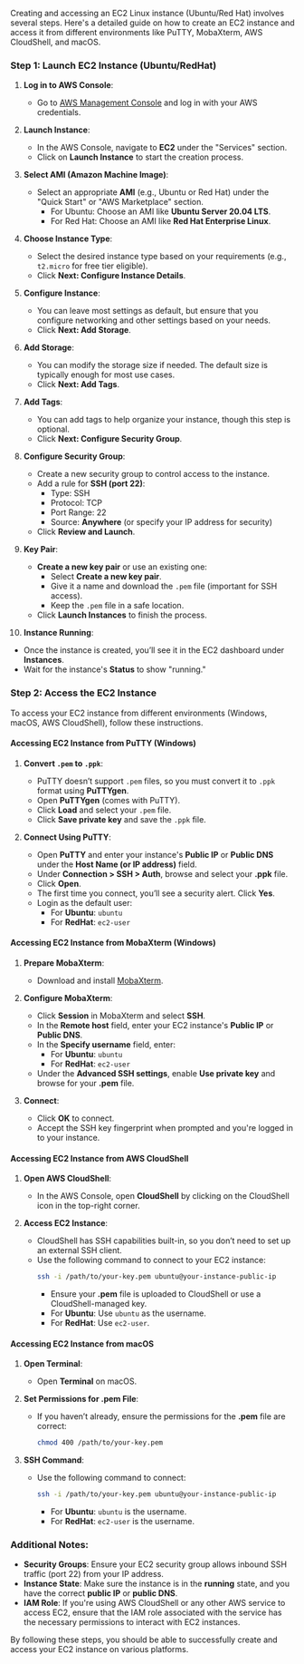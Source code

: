 Creating and accessing an EC2 Linux instance (Ubuntu/Red Hat) involves several steps. Here's a detailed guide on how to create an EC2 instance and access it from different environments like PuTTY, MobaXterm, AWS CloudShell, and macOS.

### Step 1: Launch EC2 Instance (Ubuntu/RedHat)
1. **Log in to AWS Console**:
   - Go to [AWS Management Console](https://aws.amazon.com/console/) and log in with your AWS credentials.

2. **Launch Instance**:
   - In the AWS Console, navigate to **EC2** under the "Services" section.
   - Click on **Launch Instance** to start the creation process.

3. **Select AMI (Amazon Machine Image)**:
   - Select an appropriate **AMI** (e.g., Ubuntu or Red Hat) under the "Quick Start" or "AWS Marketplace" section.
     - For Ubuntu: Choose an AMI like **Ubuntu Server 20.04 LTS**.
     - For Red Hat: Choose an AMI like **Red Hat Enterprise Linux**.

4. **Choose Instance Type**:
   - Select the desired instance type based on your requirements (e.g., `t2.micro` for free tier eligible).
   - Click **Next: Configure Instance Details**.

5. **Configure Instance**:
   - You can leave most settings as default, but ensure that you configure networking and other settings based on your needs.
   - Click **Next: Add Storage**.

6. **Add Storage**:
   - You can modify the storage size if needed. The default size is typically enough for most use cases.
   - Click **Next: Add Tags**.

7. **Add Tags**:
   - You can add tags to help organize your instance, though this step is optional.
   - Click **Next: Configure Security Group**.

8. **Configure Security Group**:
   - Create a new security group to control access to the instance.
   - Add a rule for **SSH (port 22)**:
     - Type: SSH
     - Protocol: TCP
     - Port Range: 22
     - Source: **Anywhere** (or specify your IP address for security)
   - Click **Review and Launch**.

9. **Key Pair**:
   - **Create a new key pair** or use an existing one:
     - Select **Create a new key pair**.
     - Give it a name and download the `.pem` file (important for SSH access).
     - Keep the `.pem` file in a safe location.
   - Click **Launch Instances** to finish the process.

10. **Instance Running**:
   - Once the instance is created, you’ll see it in the EC2 dashboard under **Instances**.
   - Wait for the instance's **Status** to show "running."

### Step 2: Access the EC2 Instance
To access your EC2 instance from different environments (Windows, macOS, AWS CloudShell), follow these instructions.

#### Accessing EC2 Instance from **PuTTY (Windows)**
1. **Convert `.pem` to `.ppk`**:
   - PuTTY doesn’t support `.pem` files, so you must convert it to `.ppk` format using **PuTTYgen**.
   - Open **PuTTYgen** (comes with PuTTY).
   - Click **Load** and select your `.pem` file.
   - Click **Save private key** and save the `.ppk` file.

2. **Connect Using PuTTY**:
   - Open **PuTTY** and enter your instance's **Public IP** or **Public DNS** under the **Host Name (or IP address)** field.
   - Under **Connection > SSH > Auth**, browse and select your **.ppk** file.
   - Click **Open**.
   - The first time you connect, you’ll see a security alert. Click **Yes**.
   - Login as the default user:
     - For **Ubuntu**: `ubuntu`
     - For **RedHat**: `ec2-user`

#### Accessing EC2 Instance from **MobaXterm (Windows)**
1. **Prepare MobaXterm**:
   - Download and install [MobaXterm](https://mobaxterm.mobatek.net/download-home-edition.html).
   
2. **Configure MobaXterm**:
   - Click **Session** in MobaXterm and select **SSH**.
   - In the **Remote host** field, enter your EC2 instance's **Public IP** or **Public DNS**.
   - In the **Specify username** field, enter:
     - For **Ubuntu**: `ubuntu`
     - For **RedHat**: `ec2-user`
   - Under the **Advanced SSH settings**, enable **Use private key** and browse for your **.pem** file.
   
3. **Connect**:
   - Click **OK** to connect.
   - Accept the SSH key fingerprint when prompted and you're logged in to your instance.

#### Accessing EC2 Instance from **AWS CloudShell**
1. **Open AWS CloudShell**:
   - In the AWS Console, open **CloudShell** by clicking on the CloudShell icon in the top-right corner.
   
2. **Access EC2 Instance**:
   - CloudShell has SSH capabilities built-in, so you don’t need to set up an external SSH client.
   - Use the following command to connect to your EC2 instance:
     ```bash
     ssh -i /path/to/your-key.pem ubuntu@your-instance-public-ip
     ```
     - Ensure your **.pem** file is uploaded to CloudShell or use a CloudShell-managed key.
     - For **Ubuntu**: Use `ubuntu` as the username.
     - For **RedHat**: Use `ec2-user`.

#### Accessing EC2 Instance from **macOS**
1. **Open Terminal**:
   - Open **Terminal** on macOS.

2. **Set Permissions for .pem File**:
   - If you haven’t already, ensure the permissions for the **.pem** file are correct:
     ```bash
     chmod 400 /path/to/your-key.pem
     ```

3. **SSH Command**:
   - Use the following command to connect:
     ```bash
     ssh -i /path/to/your-key.pem ubuntu@your-instance-public-ip
     ```
     - For **Ubuntu**: `ubuntu` is the username.
     - For **RedHat**: `ec2-user` is the username.

### Additional Notes:
- **Security Groups**: Ensure your EC2 security group allows inbound SSH traffic (port 22) from your IP address.
- **Instance State**: Make sure the instance is in the **running** state, and you have the correct **public IP** or **public DNS**.
- **IAM Role**: If you're using AWS CloudShell or any other AWS service to access EC2, ensure that the IAM role associated with the service has the necessary permissions to interact with EC2 instances.

By following these steps, you should be able to successfully create and access your EC2 instance on various platforms.
